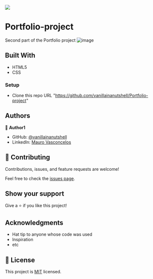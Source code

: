 

![](https://img.shields.io/badge/Microverse-blueviolet)

# Portfolio-project
  Second part of the Portfolio project
![image](https://user-images.githubusercontent.com/88060989/143655339-442e20f6-6c21-4464-98a3-5817ffefa81e.png)



## Built With

- HTML5
- CSS



### Setup

- Clone this repo URL "https://github.com/vanillainanutshell/Portfolio-project"

## Authors

👤 **Author1**

- GitHub: [@vanillainanutshell](https://github.com/vanillainanutshell)
- LinkedIn: [Mauro Vasconcelos](https://www.linkedin.com/in/mauro-vasconcelos-a3671a223/)


## 🤝 Contributing

Contributions, issues, and feature requests are welcome!

Feel free to check the [issues page](../../issues/).

## Show your support

Give a ⭐️ if you like this project!

## Acknowledgments

- Hat tip to anyone whose code was used
- Inspiration
- etc

## 📝 License

This project is [MIT](./MIT.md) licensed.
